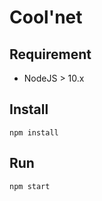 # Cool'net

## Requirement

- NodeJS > 10.x

## Install

```
npm install
```

## Run

```
npm start
```